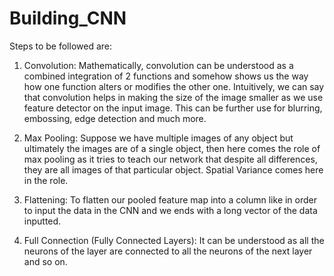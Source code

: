 # Building_CNN

Steps to be followed are:

1. Convolution: Mathematically, convolution can be understood as a combined integration of 2 functions and somehow shows us the way how      one function alters or modifies the other one. Intuitively, we can say that convolution helps in making the size of the image smaller      as we use feature detector on the input image. This can be further use for blurring, embossing, edge detection and much more.

2. Max Pooling: Suppose we have multiple images of any object but ultimately the images are of a single object, then here comes the role      of max pooling as it tries to teach our network that despite all differences, they are all images of that particular object. Spatial      Variance comes here in the role.

3. Flattening: To flatten our pooled feature map into a column like in order to input the data in the CNN and we ends with a long vector      of the data inputted.

4. Full Connection (Fully Connected Layers): It can be understood as all the neurons of the layer are connected to all the neurons of the    next layer and so on.
